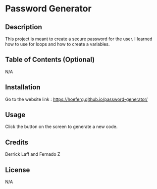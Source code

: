 # Password Generator

## Description

This project is meant to create a secure password for the user. I learned how to use for loops and how to create a variables.
## Table of Contents (Optional)

N/A

## Installation

Go to the website link : https://hoeferg.github.io/password-generator/
## Usage

Click the button on the screen to generate a new code. 

## Credits

Derrick Laff and Fernado Z

## License

N/A


